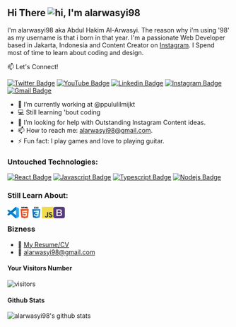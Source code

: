 ## Hi There <img src="https://user-images.githubusercontent.com/1303154/88677602-1635ba80-d120-11ea-84d8-d263ba5fc3c0.gif" width="28px" alt="hi">, I'm alarwasyi98

I'm alarwasyi98 aka Abdul Hakim Al-Arwasyi. The reason why i'm using '98' as my username is that i born in that year. 
I'm a passionate Web Developer based in Jakarta, Indonesia and Content Creator on [Instagram](https://instagram.com/alarwasyi98). I Spend most of time to learn about coding and design.

:mailbox: Let's Connect!

[![Twitter Badge](https://img.shields.io/badge/-Twitter-1ca0f1?style=flat&labelColor=1ca0f1&logo=twitter&logoColor=white&link=https://twitter.com/alarwasyi98)](https://twitter.com/alarwasyi98) [![YouTube Badge](https://img.shields.io/badge/-YouTube-e74c3c?style=flat&labelColor=e74c3c&logo=youtube&logoColor=white)](https://www.youtube.com/channel/UCY1JnUfq3WyIei-_EcAvT5g) [![Linkedin Badge](https://img.shields.io/badge/-LinkedIn-0e76a8?style=flat&labelColor=0e76a8&logo=linkedin&logoColor=white)](https://www.linkedin.com/in/abdul-hakim/) [![Instagram Badge](https://img.shields.io/badge/-Instagram-e84393?style=flat&labelColor=e84393&logo=instagram&logoColor=white)](https://instagram.com/alarwasyi98) [![Gmail Badge](https://img.shields.io/badge/-Gmail-c0392b?style=flat&labelColor=c0392b&logo=gmail&logoColor=white)](mailto:alarwasyi98@gmail.com)

<!-- TODO: Add last video link -->

- 🔭 I’m currently working at @ppululilmijkt
- :computer: Still learning 'bout coding
- 🤔 I’m looking for help with Outstanding Instagram Content ideas.
- 📫 How to reach me: alarwasyi98@gmail.com.
- ⚡ Fun fact: I play games and love to playing guitar.

### Untouched Technologies:

<!-- TODO: Make technologies links takes you to repositories -->

[![React Badge](https://img.shields.io/badge/-React-61DBFB?style=for-the-badge&labelColor=black&logo=react&logoColor=61DBFB)](#) [![Javascript Badge](https://img.shields.io/badge/-Javascript-F0DB4F?style=for-the-badge&labelColor=black&logo=javascript&logoColor=F0DB4F)](#) [![Typescript Badge](https://img.shields.io/badge/-Typescript-007acc?style=for-the-badge&labelColor=black&logo=typescript&logoColor=007acc)](#) [![Nodejs Badge](https://img.shields.io/badge/-Nodejs-3C873A?style=for-the-badge&labelColor=black&logo=node.js&logoColor=3C873A)](#)

### Still Learn About:

<img align="left" alt="Visual Studio Code" width="26px" src="https://raw.githubusercontent.com/github/explore/80688e429a7d4ef2fca1e82350fe8e3517d3494d/topics/visual-studio-code/visual-studio-code.png" /> <a/> <img align="left" alt="HTML5" width="26px" src="https://raw.githubusercontent.com/github/explore/80688e429a7d4ef2fca1e82350fe8e3517d3494d/topics/html/html.png" /> <a/>  <img align="left" alt="CSS" width="26px" src=https://raw.githubusercontent.com/github/explore/80688e429a7d4ef2fca1e82350fe8e3517d3494d/topics/css/css.png /> <a/> <img align="left" alt="JavaScript" width="26px" src="https://raw.githubusercontent.com/github/explore/80688e429a7d4ef2fca1e82350fe8e3517d3494d/topics/javascript/javascript.png" /> <a/> <img align="left" alt="Bootstrap" width="26px" src=https://raw.githubusercontent.com/github/explore/80688e429a7d4ef2fca1e82350fe8e3517d3494d/topics/bootstrap/bootstrap.png />


<br />

### Bizness
- :paperclip: [My Resume/CV](https://github.com/alarwasyi98/alarwasyi98)
- :email: alarwasyi98@gmail.com


#### Your Visitors Number 

![visitors](https://visitor-badge.glitch.me/badge?page_id=alarwasyi98.alarwasyi98)

#### Github Stats

![alarwasyi98's github stats](https://github-readme-stats.vercel.app/api?username=alarwasyi98&count_private=true&theme=tokyonight&hide=contribs,prs)
